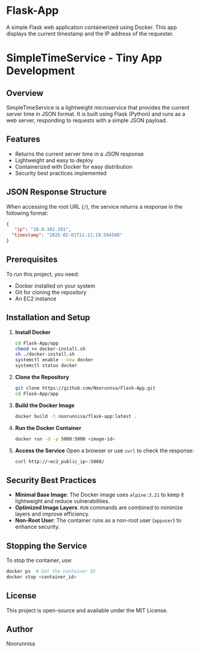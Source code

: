 # Flask-App
A simple Flask web application containerized using Docker. This app displays the current timestamp and the IP address of the requester.

# SimpleTimeService - Tiny App Development

## Overview
SimpleTimeService is a lightweight microservice that provides the current server time in JSON format. It is built using Flask (Python) and runs as a web server, responding to requests with a simple JSON payload.

## Features
- Returns the current server time in a JSON response
- Lightweight and easy to deploy
- Containerized with Docker for easy distribution
- Security best practices implemented

## JSON Response Structure
When accessing the root URL (`/`), the service returns a response in the following format:

```json
{
   "ip": "10.0.102.201",
  "timestamp": "2025-02-01T11:11:19.594500"
}
```

## Prerequisites
To run this project, you need:
- Docker installed on your system
- Git for cloning the repository
- An EC2 instance 

## Installation and Setup

1. **Install Docker**
   ```bash
   cd Flask-App/app
   chmod +x docker-install.sh
   sh ./docker-install.sh
   systemctl enable --now docker
   systemctl status docker
   ```
   
2. **Clone the Repository**
   ```bash
   git clone https://github.com/Noorunnsa/Flask-App.git
   cd Flask-App/app
   ```

3. **Build the Docker Image**
   ```bash
   docker build -t noorunnisa/flask-app:latest .
   ```

4. **Run the Docker Container**
   ```bash
   docker run -d -p 5000:5000 <image-id>
   ```

5. **Access the Service**
   Open a browser or use `curl` to check the response:
   ```bash
   curl http://<ec2_public_ip>:5000/
   ```

## Security Best Practices
- **Minimal Base Image**: The Docker image uses `alpine:3.21` to keep it lightweight and reduce vulnerabilities.
- **Optimized Image Layers**: `RUN` commands are combined to minimize layers and improve efficiency.
- **Non-Root User**: The container runs as a non-root user (`appuser`) to enhance security.

## Stopping the Service
To stop the container, use:
```bash
docker ps  # Get the container ID
docker stop <container_id>
```

## License
This project is open-source and available under the MIT License.

## Author
Noorunnisa

